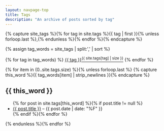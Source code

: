 ```yaml
---
layout: navpage-top
title: Tags
description: "An archive of posts sorted by tag"
---
```


<!-- Adapted from https://github.com/LanyonM/lanyonm.github.io/blob/master/tags.html -->

{% capture site_tags %}{% for tag in site.tags %}{{ tag | first }}{% unless forloop.last %},{% endunless %}{% endfor %}{% endcapture %}
<!-- site_tags: {{ site_tags }} -->
{% assign tag_words = site_tags | split:',' | sort %}
<!-- tag_words: {{ tag_words }} -->

<div id="tags">
  {% for tag in tag_words) %}
    <a href="#{{ tag | cgi_escape }}">{{ tag }}<sup>{{ site.tags[tag] | size }}</sup></a>
  {% endfor %}


  {% for item in (0..site.tags.size) %}{% unless forloop.last %}
    {% capture this_word %}{{ tag_words[item] | strip_newlines }}{% endcapture %}
  <h2 id="{{ this_word | cgi_escape }}">{{ this_word }}</h2>
  <ul class="posts">
    {% for post in site.tags[this_word] %}{% if post.title != null %}
    <li itemscope><a href="{{ post.url }}##">{{ post.title }}</a> &ndash; <span class="entry-date"><time datetime="{{ post.date | date_to_xmlschema }}" itemprop="datePublished">{{ post.date | date: "%F" }}</time></span></li>
    {% endif %}{% endfor %}
  </ul>
  {% endunless %}{% endfor %}
</div>